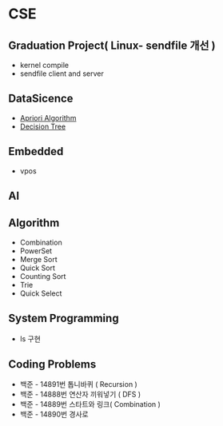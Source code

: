 # CSE
## Graduation Project( Linux- sendfile 개선 )
* kernel compile
* sendfile client and server
## DataSicence
* [Apriori Algorithm](https://github.com/yja938882/CSE/tree/master/data_science/apriori)
* [Decision Tree](https://github.com/yja938882/CSE/tree/master/data_science/decision_tree)
## Embedded
* vpos
## AI
## Algorithm
* Combination
* PowerSet
* Merge Sort
* Quick Sort
* Counting Sort
* Trie
* Quick Select
## System Programming
* ls 구현
## Coding Problems
* 백준 - 14891번 톱니바퀴 ( Recursion )
* 백준 - 14888번 연산자 끼워넣기 ( DFS )
* 백준 - 14889번 스타트와 링크( Combination )
* 백준 - 14890번 경사로

